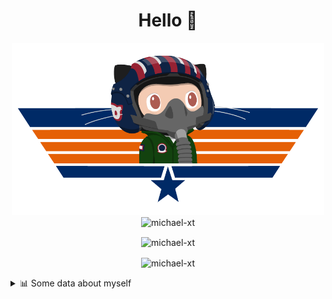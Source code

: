 <h1 align="center">Hello 👋</h1>


<p align="center"><img src="https://raw.githubusercontent.com/Michael-xT/Michael-xT/main/.github/topguntocat.png" width=500>
 <br>
<img src="https://komarev.com/ghpvc/?username=michael-xt&style=for-the-badge" alt="michael-xt" /> 
</p>

<p align="center"><img align="center" src="https://github-readme-stats.vercel.app/api/top-langs/?username=michael-xt&layout=compact&theme=dark&show_icons=true" alt="michael-xt" /></p>
<p align="center"><img align="center" src="https://github-readme-stats.vercel.app/api?username=michael-xt&show_icons=true&theme=dark&show_icons=true" alt="michael-xt" /></p>

<details align="left"><summary>📊 Some data about myself</summary>
<p>

<!--START_SECTION:waka-->
![Code Time](http://img.shields.io/badge/Code%20Time-2%2C384%20hrs%2030%20mins-blue)

**🐱 My GitHub Data** 

> 📦 4.3 MB Used in GitHub's Storage 
 > 
> 🏆 5 Contributions in the Year 2025
 > 
> 🚫 Not Opted to Hire
 > 
> 📜 12 Public Repositories 
 > 
> 🔑 36 Private Repositories 
 > 
📅 **I'm Most Productive on Thursday** 

```text
Monday                   139 commits         ████░░░░░░░░░░░░░░░░░░░░░   16.09 % 
Tuesday                  131 commits         ████░░░░░░░░░░░░░░░░░░░░░   15.16 % 
Wednesday                115 commits         ███░░░░░░░░░░░░░░░░░░░░░░   13.31 % 
Thursday                 187 commits         █████░░░░░░░░░░░░░░░░░░░░   21.64 % 
Friday                   79 commits          ██░░░░░░░░░░░░░░░░░░░░░░░   09.14 % 
Saturday                 109 commits         ███░░░░░░░░░░░░░░░░░░░░░░   12.62 % 
Sunday                   104 commits         ███░░░░░░░░░░░░░░░░░░░░░░   12.04 % 
```


📊 **This Week I Spent My Time On** 

```text
🕑︎ Time Zone: Europe/Bucharest

🔥 Editors: 
No Activity Tracked This Week

💻 Operating System: 
No Activity Tracked This Week
```

**Timeline**

![Lines of Code chart](https://raw.githubusercontent.com/Michael-xT/Michael-xT/main/assets/bar_graph.png)


 Last Updated on 22/09/2025 01:05:50 UTC
<!--END_SECTION:waka-->
</p>
